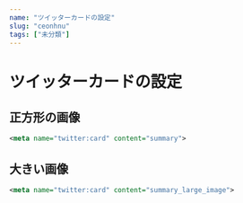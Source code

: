 ```yaml
---
name: "ツイッターカードの設定"
slug: "ceonhnu"
tags: ["未分類"]
---
```


# ツイッターカードの設定

## 正方形の画像

```xml
<meta name="twitter:card" content="summary">
```

## 大きい画像

```xml
<meta name="twitter:card" content="summary_large_image">
```


